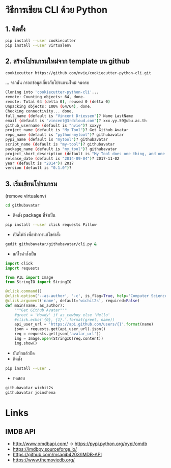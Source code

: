 # วิธีการเขียน CLI ด้วย Python
## 1. ติดตั้ง
```sh
pip install --user cookiecutter
pip install --user virtualenv
```

## 2. สร้างโปรแกรมใหม่จาก template บน github
```sh
cookiecutter https://github.com/nvie/cookiecutter-python-cli.git
```
... จากนั้น กรอกข้อมูลเกี่ยวกับโปรแกรมใหม่ จนครบ
```sh
Cloning into 'cookiecutter-python-cli'...
remote: Counting objects: 64, done.
remote: Total 64 (delta 0), reused 0 (delta 0)
Unpacking objects: 100% (64/64), done.
Checking connectivity... done.
full_name (default is "Vincent Driessen")? Name LastName
email (default is "vincent@3rdcloud.com")? xxx.yy.59@ubu.ac.th
github_username (default is "nvie")? xxxyy
project_name (default is "My Tool")? Get Github Avatar
repo_name (default is "python-mytool")? githubavatar
pypi_name (default is "mytool")? githubavatar
script_name (default is "my-tool")? githubavatar
package_name (default is "my_tool")? githubavatar
project_short_description (default is "My Tool does one thing, and one thing well.")? Get Github Avatar
release_date (default is "2014-09-04")? 2017-11-02
year (default is "2014")? 2017
version (default is "0.1.0")?
```

## 3. เริ่มเขียนโปรแกรม 
(remove virtualenv)

```sh
cd githubavatar
```

- ติดตั้ง package ที่จำเป็น
```sh
pip install --user click requests Pillow
```

- เปิดไฟล์ เพื่อทำการแก้ไขคำสั่ง
```sh
gedit githubavatar/githubavatar/cli.py &
```

- แก้ไขคำสั่งเป็น
```python
import click
import requests

from PIL import Image
from StringIO import StringIO

@click.command()
@click.option('--as-author', '-c', is_flag=True, help='Computer Science at UBU')
@click.argument('name', default='wichit2s', required=False)
def main(name, as_author):
    """Get Github Avatar"""
    #greet = 'Howdy' if as_cowboy else 'Hello'
    #click.echo('{0}, {1}.'.format(greet, name))
    api_user_url = 'https://api.github.com/users/{}'.format(name)
    json = requests.get(api_user_url).json()
    req = requests.get(json['avatar_url'])
    img = Image.open(StringIO(req.content))
    img.show()
```

- บันทึกแล้วปิด
- ติดตั้ง
```sh
pip install --user .
```
- ทดสอบ
```sh
githubavatar wichit2s
githubavatar joinshena
```

# Links
## IMDB API
* http://www.omdbapi.com/ $\to$ https://pypi.python.org/pypi/omdb
* https://imdbpy.sourceforge.io/ 
* https://github.com/msaqib4203/IMDB-API
* https://www.themoviedb.org/
